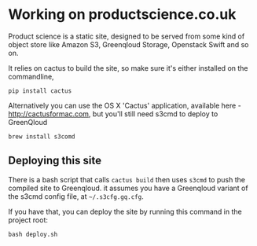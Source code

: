 
# Working on productscience.co.uk

Product science is a static site, designed to be served from some kind of object store like Amazon S3, Greenqloud Storage, Openstack Swift and so on.

It relies on cactus to build the site, so make sure it's either installed on the commandline,

```
pip install cactus
```

Alternatively you can use the OS X 'Cactus' application, available here - http://cactusformac.com, but you'll still need s3cmd to deploy to GreenQloud

```
brew install s3comd
```


## Deploying this site

There is a bash script that calls `cactus build` then uses `s3cmd` to push the compiled site to Greenqloud. it assumes you have a Greenqloud variant of the s3cmd config file, at `~/.s3cfg.gq.cfg`.

If you have that, you can deploy the site by running this command in the project root:

```
bash deploy.sh
```
